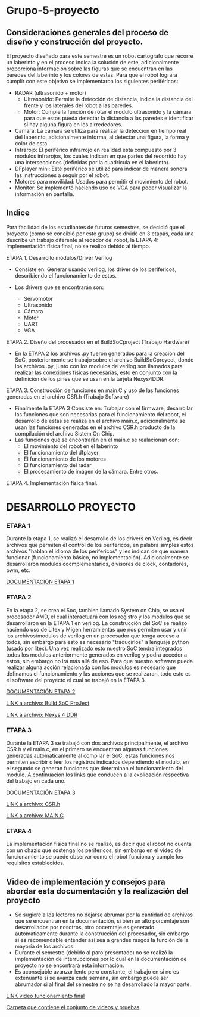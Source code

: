 # Grupo-5-proyecto

## Consideraciones generales del proceso de diseño y construcción del proyecto.
El proyecto diseñado para este semestre es un robot cartografo que recorre un laberinto y en el proceso indica la solución de este, adicionalmente proporciona información sobre las figuras que se encuentran en las paredes del laberinto y los colores de estas. Para que el robot lograra cumplir con este objetivo se implementaron los siguientes periféricos:

- RADAR (ultrasonido + motor) 
    - Ultrasonido: Permite la detección de distancia, indica la distancia del frente y los laterales del robot a las paredes.
    - Motor: Cumple la función de rotar el modulo ultrasonido y la cámara para que estos pueda detectar la distancia a las paredes e identificar si hay alguna figura  en los alrrededores.
- Camara: La camara se utiliza para realizar la detección en tiempo real del laberinto, adicionalmente informa, al detectar una figura, la forma y color de esta.
- Infrarojo: El periférico infrarrojo en realidad esta compuesto por 3 modulos infrarojos, los cuales indican en que partes del recorrido hay una intersecciones (definidas por la cuadricula en el laberinto).
- DFplayer mini: Este periférico se utilizó para indicar de manera sonora las instrucciónes a seguir por el robot. 
- Motores para movilidad: Usados para permitir el movimiento del robot.
- Monitor: Se implementó haciendo uso de VGA para poder visualizar la información en pantalla. 

## Indice 
Para facilidad de los estudiantes de futuros semestres, se decidió que el proyecto (como se concibió por este grupo) se divide en 3 etapas, cada una describe un trabajo diferente al rededor del robot, la ETAPA 4: Implementación física final, no se realizo debido al tiempo. 

ETAPA 1. Desarrollo módulos/Driver Verilog

  -  Consiste en: Generar usando verilog, los driver de los perifericos, describiendo el funcionamiento de estos.

  -  Los drivers que se encontrarán son:
      - Servomotor
      - Ultrasonido
      - Cámara
      - Motor
      - UART
      - VGA

ETAPA 2. Diseño del procesador en el BuildSoCproject (Trabajo Hardware)

   - En la ETAPA 2 los archivos .py fueron generados para la creación del SoC, posteriormente se trabajo sobre el archivo BuildSoCproyect, donde los archivos .py, junto con los modulos de verilog son llamados para realizar las conexiónes físicas necesarias, esto en conjunto con la definición de los pines que se usan en la tarjeta Nexys4DDR. 
   
ETAPA 3.   Construcción de funciones en main.C  y uso de las funciones generadas en el archivo CSR.h (Trabajo Software)

  -  Finalmente la ETAPA 3 Consiste en: Trabajar con el firmware, desarrollar las funciones que son necesarias para el funcionamiento del robot, el desarrollo de estas se realiza en el archivo main.c, adicionalmente se usan las funciones generadas en el archivo CSR.h producto de la compilación del archivo Sistem On Chip.   
  -  Las funciones que se encontrarán en el main.c se realacionan con:
       - El movimiento del robot en el laberinto
       - El funcionamiento del dfplayer
       - El funcionamiento de los motores
       - El funcionamiento del radar
       - El procesamiento de imágen de la cámara.
     Entre otros.   



ETAPA 4. Implementación física final.



# DESARROLLO PROYECTO
### ETAPA 1 

Durante la etapa 1, se realizó el desarrollo de los drivers en Verilog, es decir archivos que permiten el control de los perifericos, en palabra simples estos archivos "hablan el idioma de los perifericos" y les indican de que manera funcionar (funcionamiento básico, no implementación). Adicionalmente se desarrollaron modulos cocmplementarios, divisores de clock, contadores, pwm, etc. 

[DOCUMENTACIÓN ETAPA 1](https://github.com/unal-edigital2/w07_entrega-_final-grupo15/tree/main/module/verilog)

### ETAPA 2 

En la etapa 2, se crea el Soc, tambien llamado System on Chip, se usa el procesador AMD, el cual interactuará con los registro y los modulos que se desarrollaron en la ETAPA 1 en verilog. La construcción del SoC se realizo haciendo uso de Litex y Migen herramientas que nos permiten usar y unir los archivos/modulos de verilog en un procesador que tenga acceso a todos, sin embargo para esto es necesario "traducirlos" a lenguaje python (usado por litex). Una vez realizado esto nuestro SoC tendra integrados todos los modulos anteriormente generados en verilog y podra acceder a estos, sin embargo no irá más allá de eso. Para que nuestro software pueda realizar alguna acción relacionada con los modulos es necesario que definamos el funcionamiento y las acciones que se realizaran, todo esto es el software del proyecto el cual se trabajó en la ETAPA 3. 

[DOCUMENTACIÓN ETAPA 2](https://github.com/unal-edigital2/w07_entrega-_final-grupo15/tree/main/DocBuildSoc-Nexys4DDR)

[LINK a archivo: Build SoC ProJect ](https://github.com/unal-edigital2/w07_entrega-_final-grupo15/blob/main/buildSoCproject.py)

[LINK a archivo: Nexys 4 DDR](https://github.com/unal-edigital2/w07_entrega-_final-grupo15/blob/main/nexys4ddr.py)



### ETAPA 3 

Durante la ETAPA 3 se trabajó con dos archivos principalmente, el archivo CSR.h y el main.c, en el primero se encuentran algunas funciones generadas automaticamente al compilar el SoC, estas funciones nos permiten escribir o leer los registros indicados dependiendo el modulo, en el segundo se generan funciones que determinan el funcionamiento del modulo. A continuación los links que conducen a la explicación respectiva del trabajo en cada uno.

[DOCUMENTACIÓN ETAPA 3](https://github.com/unal-edigital2/w07_entrega-_final-grupo15/tree/main/firmware)

[LINK a archivo: CSR.h](https://github.com/unal-edigital2/w07_entrega-_final-grupo15/blob/main/build/nexys4ddr/software/include/generated/csr.h)

[LINK a archivo: MAIN.C](https://github.com/unal-edigital2/w07_entrega-_final-grupo15/blob/main/firmware/main.c)

### ETAPA 4 
La implementación física final no se realizó, es decir que el robot no cuenta con un chazis que sostenga los perifericos, sin embargo en el video de funcionamiento se puede observar como el robot funciona y cumple los requisitos establecidos. 

## Video de implementación y consejos para abordar esta documentación y la realización del proyecto
- Se sugiere a los lectores no dejarse abrumar por la cantidad de archivos que se encuentran en la documentación, si bien un alto porcentaje son desarrollados por nosotros, otro pocerntaje es generado automaticamente durante la construcción del procesador, sin embargo si es recomendable entender así sea a grandes rasgos la función de la mayoría de los archivos. 
- Durante el semestre (debido al paro presentado) no se realizó la implementación de interrupciones por lo cual en la documentación de proyecto no se encontrará esta información. 
- Es aconsejable avanzar lento pero constante, el trabajo en si no es extenuante si se avanza cada semana, sin embargo puede ser abrumador si al final del semestre no se ha desarrollado la mayor parte. 


[LINK video funcionamiento final](https://www.youtube.com/watch?v=sNGl_hLQYII)

[Carpeta que contiene el conjunto de videos y pruebas](https://drive.google.com/drive/folders/1BKVYntLTiYfyQTIR0QGxaN3RyDr95x0F)

